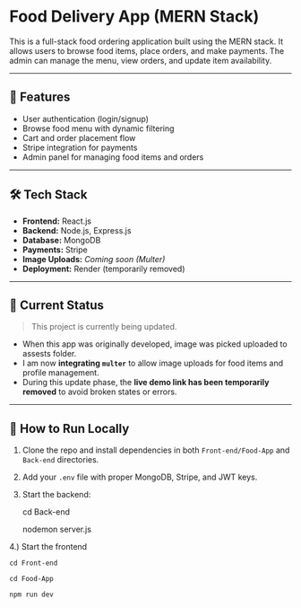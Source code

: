 # Food Delivery App (MERN Stack)

This is a full-stack food ordering application built using the MERN stack. It allows users to browse food items, place orders, and make payments. The admin can manage the menu, view orders, and update item availability.

---

## 🚀 Features

- User authentication (login/signup)
- Browse food menu with dynamic filtering
- Cart and order placement flow
- Stripe integration for payments
- Admin panel for managing food items and orders

---

## 🛠️ Tech Stack

- **Frontend:** React.js
- **Backend:** Node.js, Express.js
- **Database:** MongoDB
- **Payments:** Stripe
- **Image Uploads:** *Coming soon (Multer)*
- **Deployment:** Render (temporarily removed)

---

## 🚧 Current Status

> This project is currently being updated.

- When this app was originally developed, image was picked uploaded to assests folder.
- I am now **integrating `multer`** to allow image uploads for food items and profile management.
- During this update phase, the **live demo link has been temporarily removed** to avoid broken states or errors.

---

## 🔧 How to Run Locally

1. Clone the repo and install dependencies in both `Front-end/Food-App` and `Back-end` directories.
2. Add your `.env` file with proper MongoDB, Stripe, and JWT keys.

3. Start the backend:
     
   cd Back-end
   
   nodemon server.js
   
4.) Start the frontend

    cd Front-end
    
    cd Food-App
    
    npm run dev
   
